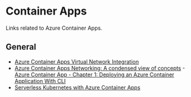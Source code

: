 # Container Apps
Links related to Azure Container Apps.

## General
- [Azure Container Apps Virtual Network Integration](https://techcommunity.microsoft.com/t5/apps-on-azure-blog/azure-container-apps-virtual-network-integration/ba-p/3096932)
- [Azure Container Apps Networking: A condensed view of concepts](https://techcommunity.microsoft.com/t5/fasttrack-for-azure/azure-container-apps-networking-a-condensed-view-of-concepts/ba-p/3634304)
 -[Azure Container App - Chapter 1: Deploying an Azure Container Application With CLI](https://krishnacloud.school/azure/109/)
- [Serverless Kubernetes with Azure Container Apps](https://robino.io/serverless-kubernetes-with-azure-container-apps-479367b5e28f)
